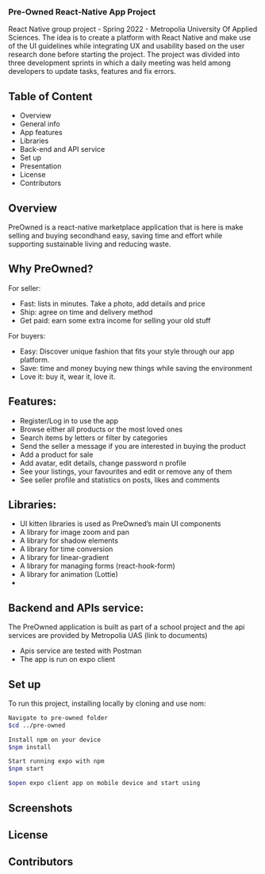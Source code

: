 ### Pre-Owned React-Native App Project
React Native group project - Spring 2022 - Metropolia University Of Applied Sciences. The idea is to create a platform with React Native and make use of the UI guidelines while integrating UX and usability based on the user research done before starting the project. The project was divided into three development sprints in which a daily meeting was held among developers to update tasks, features and fix errors.

## Table of Content
* Overview
* General info
* App features
* Libraries
* Back-end and API service
* Set up
* Presentation
* License
* Contributors

## Overview
PreOwned is a react-native marketplace application that is here is make selling and buying secondhand easy, saving time and effort while supporting sustainable living and reducing waste.

## Why PreOwned?
For seller:

* Fast: lists in minutes. Take a photo, add details and price
* Ship: agree on time and delivery method
* Get paid: earn some extra income for selling your old stuff

For buyers:
* Easy: Discover unique fashion that fits your style through our app platform.
* Save: time and money buying new things while saving the environment
* Love it: buy it, wear it, love it.

## Features:
- Register/Log in to use the app
- Browse either all products or the most loved ones
- Search items by letters or filter by categories
- Send the seller a message if you are interested in buying the product
- Add a product for sale
- Add avatar, edit details, change password n profile
- See your listings, your favourites and edit or remove any of them
- See seller profile and statistics on posts, likes and comments

## Libraries:
- UI kitten libraries is used as PreOwned’s main UI components
- A library for image zoom and pan
- A library for shadow elements
- A library for time conversion
- A library for linear-gradient
- A library for managing forms (react-hook-form)
- A library for animation (Lottie)
-
## Backend and APIs service:
The PreOwned application is built as part of a school project and the api services are provided by Metropolia UAS (link to documents)
- Apis service are tested with Postman
- The app is run on expo client
## Set up
To run this project, installing locally by cloning and use nom:
```bash
Navigate to pre-owned folder
$cd ../pre-owned

Install npm on your device
$npm install

Start running expo with npm
$npm start

$open expo client app on mobile device and start using
```

## Screenshots
## License
## Contributors

